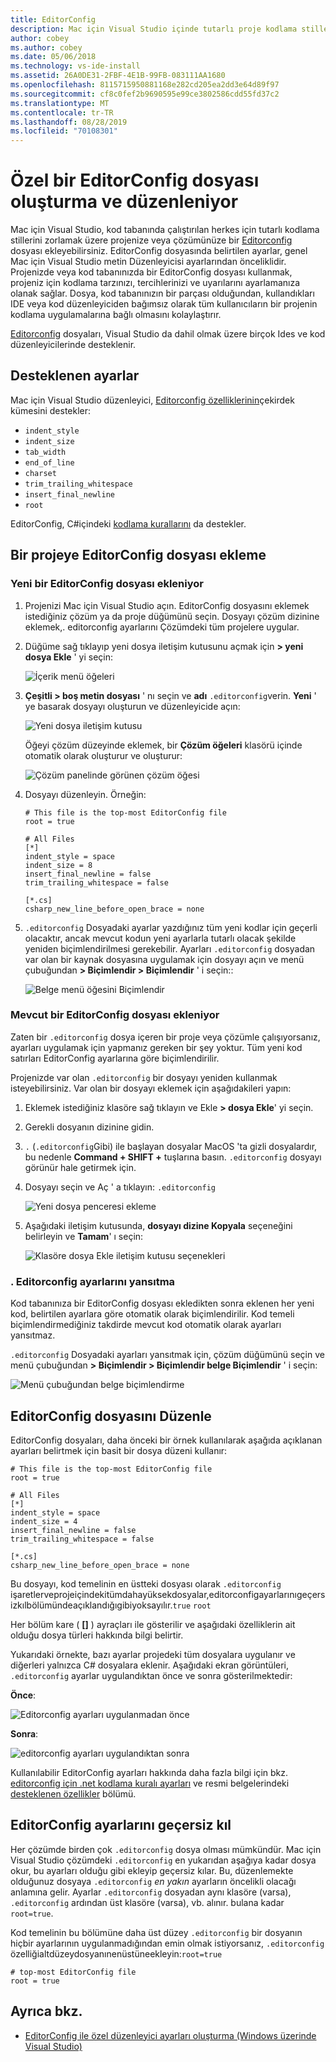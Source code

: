 ```yaml
---
title: EditorConfig
description: Mac için Visual Studio içinde tutarlı proje kodlama stillerini etkinleştirmek için bir editorconfig dosyası kullanma.
author: cobey
ms.author: cobey
ms.date: 05/06/2018
ms.technology: vs-ide-install
ms.assetid: 26A0DE31-2FBF-4E1B-99FB-083111AA1680
ms.openlocfilehash: 8115715950881168e282cd205ea2dd3e64d89f97
ms.sourcegitcommit: cf8c0fef2b9690595e99ce3802586cdd55fd37c2
ms.translationtype: MT
ms.contentlocale: tr-TR
ms.lasthandoff: 08/28/2019
ms.locfileid: "70108301"
---
```

# <a name="creating-and-editing-a-custom-editorconfig-file"></a>Özel bir EditorConfig dosyası oluşturma ve düzenleniyor

Mac için Visual Studio, kod tabanında çalıştırılan herkes için tutarlı kodlama stillerini zorlamak üzere projenize veya çözümünüze bir [Editorconfig](http://editorconfig.org/) dosyası ekleyebilirsiniz. EditorConfig dosyasında belirtilen ayarlar, genel Mac için Visual Studio metin Düzenleyicisi ayarlarından önceliklidir. Projenizde veya kod tabanınızda bir EditorConfig dosyası kullanmak, projeniz için kodlama tarzınızı, tercihlerinizi ve uyarılarını ayarlamanıza olanak sağlar. Dosya, kod tabanınızın bir parçası olduğundan, kullandıkları IDE veya kod düzenleyiciden bağımsız olarak tüm kullanıcıların bir projenin kodlama uygulamalarına bağlı olmasını kolaylaştırır.

[Editorconfig](http://editorconfig.org/) dosyaları, Visual Studio da dahil olmak üzere birçok Ides ve kod düzenleyicilerinde desteklenir.

## <a name="supported-settings"></a>Desteklenen ayarlar

Mac için Visual Studio düzenleyici, [Editorconfig özelliklerinin](http://editorconfig.org/#supported-properties)çekirdek kümesini destekler:

- `indent_style`
- `indent_size`
- `tab_width`
- `end_of_line`
- `charset`
- `trim_trailing_whitespace`
- `insert_final_newline`
- `root`

EditorConfig, C#içindeki [kodlama kurallarını](/visualstudio/ide/editorconfig-code-style-settings-reference) da destekler.

## <a name="add-an-editorconfig-file-to-a-project"></a>Bir projeye EditorConfig dosyası ekleme

### <a name="adding-a-new-editorconfig-file"></a>Yeni bir EditorConfig dosyası ekleniyor

1. Projenizi Mac için Visual Studio açın. EditorConfig dosyasını eklemek istediğiniz çözüm ya da proje düğümünü seçin. Dosyayı çözüm dizinine eklemek,. editorconfig ayarlarını Çözümdeki tüm projelere uygular.

2. Düğüme sağ tıklayıp yeni dosya iletişim kutusunu açmak için **> yeni dosya Ekle** ' yi seçin:

    ![İçerik menü öğeleri](media/editorconfig-image0.png)

3. **Çeşitli > boş metin dosyası** ' nı seçin ve **adı** `.editorconfig`verin. **Yeni** ' ye basarak dosyayı oluşturun ve düzenleyicide açın:

    ![Yeni dosya iletişim kutusu](media/editorconfig-image1.png)

    Öğeyi çözüm düzeyinde eklemek, bir **Çözüm öğeleri** klasörü içinde otomatik olarak oluşturur ve oluşturur:

    ![Çözüm panelinde görünen çözüm öğesi](media/editorconfig-image1a.png)

4. Dosyayı düzenleyin. Örneğin:

    ```EditorConfig
    # This file is the top-most EditorConfig file
    root = true

    # All Files
    [*]
    indent_style = space
    indent_size = 8
    insert_final_newline = false
    trim_trailing_whitespace = false

    [*.cs]
    csharp_new_line_before_open_brace = none
    ```

4. `.editorconfig` Dosyadaki ayarlar yazdığınız tüm yeni kodlar için geçerli olacaktır, ancak mevcut kodun yeni ayarlarla tutarlı olacak şekilde yeniden biçimlendirilmesi gerekebilir. Ayarları `.editorconfig` dosyadan var olan bir kaynak dosyasına uygulamak için dosyayı açın ve menü çubuğundan **> Biçimlendir > Biçimlendir** ' i seçin::

    ![Belge menü öğesini Biçimlendir](media/editorconfig-image2.png)

### <a name="adding-an-existing-editorconfig-file"></a>Mevcut bir EditorConfig dosyası ekleniyor

Zaten bir `.editorconfig` dosya içeren bir proje veya çözümle çalışıyorsanız, ayarları uygulamak için yapmanız gereken bir şey yoktur. Tüm yeni kod satırları EditorConfig ayarlarına göre biçimlendirilir.

Projenizde var olan `.editorconfig` bir dosyayı yeniden kullanmak isteyebilirsiniz. Var olan bir dosyayı eklemek için aşağıdakileri yapın:

1. Eklemek istediğiniz klasöre sağ tıklayın ve Ekle **> dosya Ekle**' yi seçin.

2. Gerekli dosyanın dizinine gidin.

3. `.` (`.editorconfig`Gibi) ile başlayan dosyalar MacOS 'ta gizli dosyalardır, bu nedenle **Command + SHIFT +** tuşlarına basın. `.editorconfig` dosyayı görünür hale getirmek için.

4. Dosyayı seçin ve Aç ' a tıklayın: `.editorconfig`

    ![Yeni dosya penceresi ekleme](media/editorconfig-image3b.png)

5. Aşağıdaki iletişim kutusunda, **dosyayı dizine Kopyala** seçeneğini belirleyin ve **Tamam**' ı seçin:

    ![Klasöre dosya Ekle iletişim kutusu seçenekleri](media/editorconfig-image3.png)

### <a name="reflecting-editorconfig-settings"></a>. Editorconfig ayarlarını yansıtma

Kod tabanınıza bir EditorConfig dosyası ekledikten sonra eklenen her yeni kod, belirtilen ayarlara göre otomatik olarak biçimlendirilir. Kod temeli biçimlendirmediğiniz takdirde mevcut kod otomatik olarak ayarları yansıtmaz.

`.editorconfig` Dosyadaki ayarları yansıtmak için, çözüm düğümünü seçin ve menü çubuğundan **> Biçimlendir > Biçimlendir belge Biçimlendir** ' i seçin:

![Menü çubuğundan belge biçimlendirme](media/editorconfig-image3a.png)

## <a name="editing-an-editorconfig-file"></a>EditorConfig dosyasını Düzenle

EditorConfig dosyaları, daha önceki bir örnek kullanılarak aşağıda açıklanan ayarları belirtmek için basit bir dosya düzeni kullanır:

```EditorConfig
# This file is the top-most EditorConfig file
root = true

# All Files
[*]
indent_style = space
indent_size = 4
insert_final_newline = false
trim_trailing_whitespace = false

[*.cs]
csharp_new_line_before_open_brace = none
```

Bu dosyayı, kod temelinin en üstteki dosyası olarak `.editorconfig` işaretlerveprojeiçindekitümdahayüksekdosyalar,editorconfigayarlarınıgeçersizkılbölümündeaçıklandığıgibiyoksayılır.`true` [](#override-editorconfig-settings) `root`

Her bölüm kare ( **[]** ) ayraçları ile gösterilir ve aşağıdaki özelliklerin ait olduğu dosya türleri hakkında bilgi belirtir.

Yukarıdaki örnekte, bazı ayarlar projedeki tüm dosyalara uygulanır ve diğerleri yalnızca C# dosyalara eklenir. Aşağıdaki ekran görüntüleri, `.editorconfig` ayarlar uygulandıktan önce ve sonra gösterilmektedir:

**Önce**:

![Editorconfig ayarları uygulanmadan önce](media/editorconfig-image4.png)

**Sonra**:

![editorconfig ayarları uygulandıktan sonra](media/editorconfig-image5.png)

Kullanılabilir EditorConfig ayarları hakkında daha fazla bilgi için bkz. [editorconfig için .net kodlama kuralı ayarları](/visualstudio/ide/editorconfig-code-style-settings-reference) ve resmi belgelerindeki [desteklenen özellikler](http://editorconfig.org/#supported-properties) bölümü.

## <a name="override-editorconfig-settings"></a>EditorConfig ayarlarını geçersiz kıl

Her çözümde birden çok `.editorconfig` dosya olması mümkündür. Mac için Visual Studio çözümdeki `.editorconfig` en yukarıdan aşağıya kadar dosya okur, bu ayarları olduğu gibi ekleyip geçersiz kılar. Bu, düzenlemekte olduğunuz dosyaya `.editorconfig` _en yakın_ ayarların öncelikli olacağı anlamına gelir. Ayarlar `.editorconfig` dosyadan aynı klasöre (varsa), `.editorconfig` ardından üst klasöre (varsa), vb. alınır. bulana kadar `root=true`.

Kod temelinin bu bölümüne daha üst düzey `.editorconfig` bir dosyanın hiçbir ayarlarının uygulanmadığından emin olmak istiyorsanız, `.editorconfig` özelliğialtdüzeydosyanınenüstüneekleyin:`root=true`

```EditorConfig
# top-most EditorConfig file
root = true
```

## <a name="see-also"></a>Ayrıca bkz.

- [EditorConfig ile özel düzenleyici ayarları oluşturma (Windows üzerinde Visual Studio)](/visualstudio/ide/create-portable-custom-editor-options)